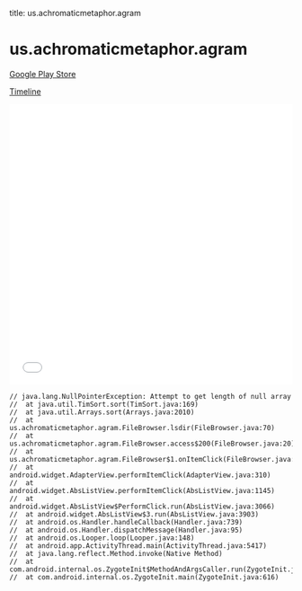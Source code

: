 title: us.achromaticmetaphor.agram

# us.achromaticmetaphor.agram

[Google Play Store](https://play.google.com/store/apps/details?id=us.achromaticmetaphor.agram)

[Timeline](./vis-timeline.html)

<iframe src="./vis-timeline.html" width="100%" height="500px" style="border:none;"></iframe>

```
// java.lang.NullPointerException: Attempt to get length of null array
// 	at java.util.TimSort.sort(TimSort.java:169)
// 	at java.util.Arrays.sort(Arrays.java:2010)
// 	at us.achromaticmetaphor.agram.FileBrowser.lsdir(FileBrowser.java:70)
// 	at us.achromaticmetaphor.agram.FileBrowser.access$200(FileBrowser.java:20)
// 	at us.achromaticmetaphor.agram.FileBrowser$1.onItemClick(FileBrowser.java:41)
// 	at android.widget.AdapterView.performItemClick(AdapterView.java:310)
// 	at android.widget.AbsListView.performItemClick(AbsListView.java:1145)
// 	at android.widget.AbsListView$PerformClick.run(AbsListView.java:3066)
// 	at android.widget.AbsListView$3.run(AbsListView.java:3903)
// 	at android.os.Handler.handleCallback(Handler.java:739)
// 	at android.os.Handler.dispatchMessage(Handler.java:95)
// 	at android.os.Looper.loop(Looper.java:148)
// 	at android.app.ActivityThread.main(ActivityThread.java:5417)
// 	at java.lang.reflect.Method.invoke(Native Method)
// 	at com.android.internal.os.ZygoteInit$MethodAndArgsCaller.run(ZygoteInit.java:726)
// 	at com.android.internal.os.ZygoteInit.main(ZygoteInit.java:616)

```



